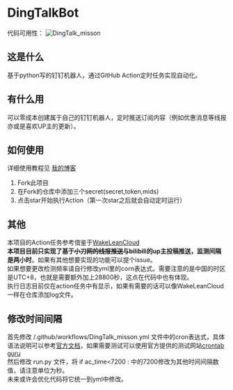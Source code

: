 # DingTalkBot
代码可用性： ![DingTalk_misson](https://github.com/liuyunfz/DingTalkBot/workflows/DingTalk_misson/badge.svg)
## 这是什么
基于python写的钉钉机器人，通过GitHub Action定时任务实现自动化。
## 有什么用
可以零成本创建属于自己的钉钉机器人，定时推送订阅内容（例如优惠消息等线报亦或是喜欢UP主的更新）。
## 如何使用
详细使用教程见 [我的博客](https://blog.6yfz.cn/tutorial/bot-dingtalk.html)  
1. Fork此项目
2. 在Fork的仓库中添加三个secret(secret,token,mids)
3. 点击star开始执行Action（第一次star之后就会自动定时运行）
## 其他
本项目的Action任务参考借鉴于[WakeLeanCloud](https://github.com/blogimg/WakeLeanCloud)  
**本项目目前只实现了基于~~小刀网的线报推送~~与bilibili的up主投稿推送，监测间隔是两小时**。如果有其他想要实现的功能可以提个issue。  
如果想要更改检测频率请自行修改yml里的corn表达式。需要注意的是中国的时区是UTC+8，也就是需要额外加上28800秒，这点在代码中也有体现。  
执行日志目前仅在action任务中有显示，如果有需要的话可以像WakeLeanCloud一样在仓库添加log文件。
## 修改时间间隔
首先修改 /.github/workflows/DingTalk_misson.yml 文件中的cron表达式，具体语法说明可以参考[官方文档](https://docs.github.com/en/actions/reference/events-that-trigger-workflows#scheduled-events)，如果需要测试可以使用官方提供的测试网站[crontab guru](https://crontab.guru/)  
然后修改 run.py 文件，将 if ac_time<7200 : 中的7200修改为其他时间间隔数值，请注意单位为秒。  
未来或许会优化代码将它统一到yml中修改。

